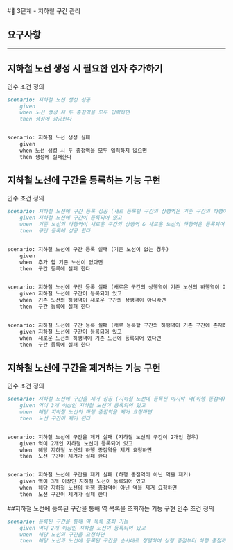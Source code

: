 #🚀 3단계 - 지하철 구간 관리

## 요구사항

---

## 지하철 노선 생성 시 필요한 인자 추가하기

인수 조건 정의
```markdown
scenario: 지하철 노선 생성 성공
    given
    when 노선 생성 시 두 종점역을 모두 입력하면
    then 생성에 성공한다


scenario: 지하철 노선 생성 실패
    given 
    when 노선 생성 시 두 종점역을 모두 입력하지 않으면
    then 생성에 실패한다
```

## 지하철 노선에 구간을 등록하는 기능 구현
인수 조건 정의
```markdown
scenario: 지하철 노선에 구간 등록 성공 (새로 등록할 구간의 상행역은 기존 구간의 하행이된다) 
    given 지하철 노선에 구간이 등록되어 있고
    when  기존 노선의 하행역이 새로운 구간의 상행역 & 새로운 노선의 하행역은 등록되어 있지 않은 역이면
    then  구간 등록에 성공 한다


scenario: 지하철 노선에 구간 등록 실패 (기존 노선이 없는 경우)  
    given 
    when  추가 할 기존 노선이 없다면
    then  구간 등록에 실패 한다


scenario: 지하철 노선에 구간 등록 실패 (새로운 구간의 상행역이 기존 노선의 하행역이 아닌 경우)  
    given 지하철 노선에 구간이 등록되어 있고
    when  기존 노선의 하행역이 새로운 구간의 상행역이 아니라면
    then  구간 등록에 실패 한다


scenario: 지하철 노선에 구간 등록 실패 (새로 등록할 구간의 하행역이 기존 구간에 존재하는 경우)  
    given 지하철 노선에 구간이 등록되어 있고
    when  새로운 노선의 하행역이 기존 노선에 등록되어 있다면
    then  구간 등록에 실패 한다
```
## 지하철 노선에 구간을 제거하는 기능 구현
인수 조건 정의
```markdown
scenario: 지하철 노선에 구간을 제거 성공 (지하철 노선에 등록된 마지막 역(하행 종점역)만 제거)
    given 역이 3개 이상인 지하철 노선이 등록되어 있고
    when  해당 지하철 노선의 하행 종점역을 제거 요청하면
    then  노선 구간이 제거 된다


scenario: 지하철 노선에 구간을 제거 실패 (지하철 노선의 구간이 2개인 경우)
    given 역이 2개인 지하철 노선이 등록되어 있고
    when  해당 지하철 노선의 하행 종점역을 제거 요청하면
    then  노선 구간이 제거가 실패 한다


scenario: 지하철 노선에 구간을 제거 실패 (하행 종점역이 아닌 역을 제거)
    given 역이 3개 이상인 지하철 노선이 등록되어 있고
    when  해당 지하철 노선의 하행 종점역이 아닌 역을 제거 요청하면
    then  노선 구간이 제거가 실패 한다
```
##지하철 노선에 등록된 구간을 통해 역 목록을 조회하는 기능 구현
인수 조건 정의
```markdown
scenario: 등록된 구간을 통해 역 목록 조회 기능
    given 역이 2개 이상인 지하철 노선이 등록되어 있고
    when  해당 노선의 구간을 요청하면
    then  해당 노선과 노선에 등록된 구간을 순서대로 정렬하여 상행 종점부터 하행 종점까지 목록을 응답 한다
```
